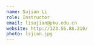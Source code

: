 ```yaml
---
name: Sujian Li
role: Instructor
email: lisujian@pku.edu.cn
website: http://123.56.88.210/
photo: lsjian.jpg
---
```

